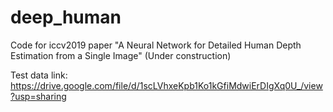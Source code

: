 # deep_human
Code for iccv2019 paper "A Neural Network for Detailed Human Depth Estimation from a Single Image" (Under construction)



Test data link:
https://drive.google.com/file/d/1scLVhxeKpb1Ko1kGfiMdwiErDIgXq0U_/view?usp=sharing
